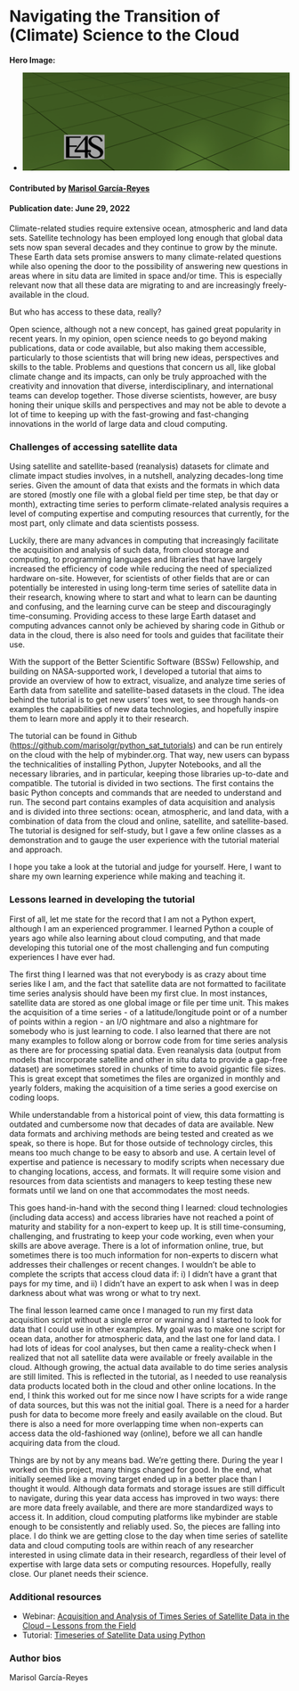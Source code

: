 # Navigating the Transition of (Climate) Science to the Cloud

**Hero Image:**

- <img src='../../images/Blog_2206_AE4s_A.png' />

#### Contributed by [Marisol García-Reyes](https://github.com/marisolgr)

#### Publication date: June 29, 2022

Climate-related studies require extensive ocean, atmospheric and land data sets. Satellite technology has been employed long enough that global data sets now span several decades and they continue to grow by the minute. These Earth data sets promise answers to many climate-related questions while also opening the door to the possibility of answering new questions in areas where in situ data are limited in space and/or time. This is especially relevant now that all these data are migrating to and are increasingly freely-available in the cloud.

But who has access to these data, really?

Open science, although not a new concept, has gained great popularity in recent years. In my opinion, open science needs to go beyond making publications, data or code available, but also making them accessible, particularly to those scientists that will bring new ideas, perspectives and skills to the table. Problems and questions that concern us all, like global climate change and its impacts, can only be truly approached with the creativity and innovation that diverse, interdisciplinary, and international teams can develop together. Those diverse scientists, however, are busy honing their unique skills and perspectives and may not be able to devote a lot of time to keeping up with the fast-growing and fast-changing innovations in the world of large data and cloud computing.

### Challenges of accessing satellite data

Using satellite and satellite-based (reanalysis) datasets for climate and climate impact studies involves, in a nutshell, analyzing decades-long time series. Given the amount of data that exists and the formats in which data are stored (mostly one file with a global field per time step, be that day or month), extracting time series to perform climate-related analysis requires a level of computing expertise and computing resources that currently, for the most part, only climate and data scientists possess.

Luckily, there are many advances in computing that increasingly facilitate the acquisition and analysis of such data, from cloud storage and computing, to programming languages and libraries that have largely increased the efficiency of code while reducing the need of specialized hardware on-site. However, for scientists of other fields that are or can potentially be interested in using long-term time series of satellite data in their research, knowing where to start and what to learn can be daunting and confusing, and the learning curve can be steep and discouragingly time-consuming. Providing access to these large Earth dataset and computing advances cannot only be achieved by sharing code in Github or data in the cloud, there is also need for tools and guides that facilitate their use.

With the support of the Better Scientific Software (BSSw) Fellowship, and building on NASA-supported work, I developed a tutorial that aims to provide an overview of how to extract, visualize, and analyze time series of Earth data from satellite and satellite-based datasets in the cloud. The idea behind the tutorial is to get new users’ toes wet, to see through hands-on examples the capabilities of new data technologies, and hopefully inspire them to learn more and apply it to their research.

The tutorial can be found in Github (<https://github.com/marisolgr/python_sat_tutorials>) and can be run entirely on the cloud with the help of mybinder.org. That way, new users can bypass the technicalities of installing Python, Jupyter Notebooks, and all the necessary libraries, and in particular, keeping those libraries up-to-date and compatible. The tutorial is divided in two sections. The first contains the basic Python concepts and commands that are needed to understand and run. The second part contains examples of data acquisition and analysis and is divided into three sections: ocean, atmospheric, and land data, with a combination of data from the cloud and online, satellite, and satellite-based. The tutorial is designed for self-study, but I gave a few online classes as a demonstration and to gauge the user experience with the tutorial material and approach.

I hope you take a look at the tutorial and judge for yourself. Here, I want to share my own learning experience while making and teaching it.

### Lessons learned in developing the tutorial

First of all, let me state for the record that I am not a Python expert, although I am an experienced programmer. I learned Python a couple of years ago while also learning about cloud computing, and that made developing this tutorial one of the most challenging and fun computing experiences I have ever had.

The first thing I learned was that not everybody is as crazy about time series like I am, and the fact that satellite data are not formatted to facilitate time series analysis should have been my first clue. In most instances, satellite data are stored as one global image or file per time unit. This makes the acquisition of a time series - of a latitude/longitude point or of a number of points within a region - an I/O nightmare and also a nightmare for somebody who is just learning to code. I also learned that there are not many examples to follow along or borrow code from for time series analysis as there are for processing spatial data. Even reanalysis data (output from models that incorporate satellite and other in situ data to provide a gap-free dataset) are sometimes stored in chunks of time to avoid gigantic file sizes. This is great except that sometimes the files are organized in monthly and yearly folders, making the acquisition of a time series a good exercise on coding loops.

While understandable from a historical point of view, this data formatting is outdated and cumbersome now that decades of data are available. New data formats and archiving methods are being tested and created as we speak, so there is hope. But for those outside of technology circles, this means too much change to be easy to absorb and use. A certain level of expertise and patience is necessary to modify scripts when necessary due to changing locations, access, and formats. It will require some vision and resources from data scientists and managers to keep testing these new formats until we land on one that accommodates the most needs.

This goes hand-in-hand with the second thing I learned: cloud technologies (including data access) and access libraries have not reached a point of maturity and stability for a non-expert to keep up. It is still time-consuming, challenging, and frustrating to keep your code working, even when your skills are above average. There is a lot of information online, true, but sometimes there is too much information for non-experts to discern what addresses their challenges or recent changes. I wouldn’t be able to complete the scripts that access cloud data if: i) I didn’t have a grant that pays for my time, and ii) I didn’t have an expert to ask when I was in deep darkness about what was wrong or what to try next.

The final lesson learned came once I managed to run my first data acquisition script without a single error or warning and I started to look for data that I could use in other examples. My goal was to make one script for ocean data, another for atmospheric data, and the last one for land data. I had lots of ideas for cool analyses, but then came a reality-check when I realized that not all satellite data were available or freely available in the cloud. Although growing, the actual data available to do time series analysis are still limited. This is reflected in the tutorial, as I needed to use reanalysis data products located both in the cloud and other online locations. In the end, I think this worked out for me since now I have scripts for a wide range of data sources, but this was not the initial goal. There is a need for a harder push for data to become more freely and easily available on the cloud. But there is also a need for more overlapping time when non-experts can access data the old-fashioned way (online), before we all can handle acquiring data from the cloud.

Things are by not by any means bad. We’re getting there. During the year I worked on this project, many things changed for good. In the end, what initially seemed like a moving target ended up in a better place than I thought it would. Although data formats and storage issues are still difficult to navigate, during this year data access has improved in two ways: there are more data freely available, and there are more standardized ways to access it. In addition, cloud computing platforms like mybinder are stable enough to be consistently and reliably used. So, the pieces are falling into place. I do think we are getting close to the day when time series of satellite data and cloud computing tools are within reach of any researcher interested in using climate data in their research, regardless of their level of expertise with large data sets or computing resources. Hopefully, really close. Our planet needs their science.

### Additional resources
* Webinar: [Acquisition and Analysis of Times Series of Satellite Data in the Cloud – Lessons from the Field](https://ideas-productivity.org/events/hpc-best-practices-webinars/#webinar063)
* Tutorial: [Timeseries of Satellite Data using Python](https://github.com/marisolgr/python_sat_tutorials)

### Author bios

Marisol García-Reyes

<!---
Publish: yes
Pinned: no
Topics: requirements, design, online learning
--->
